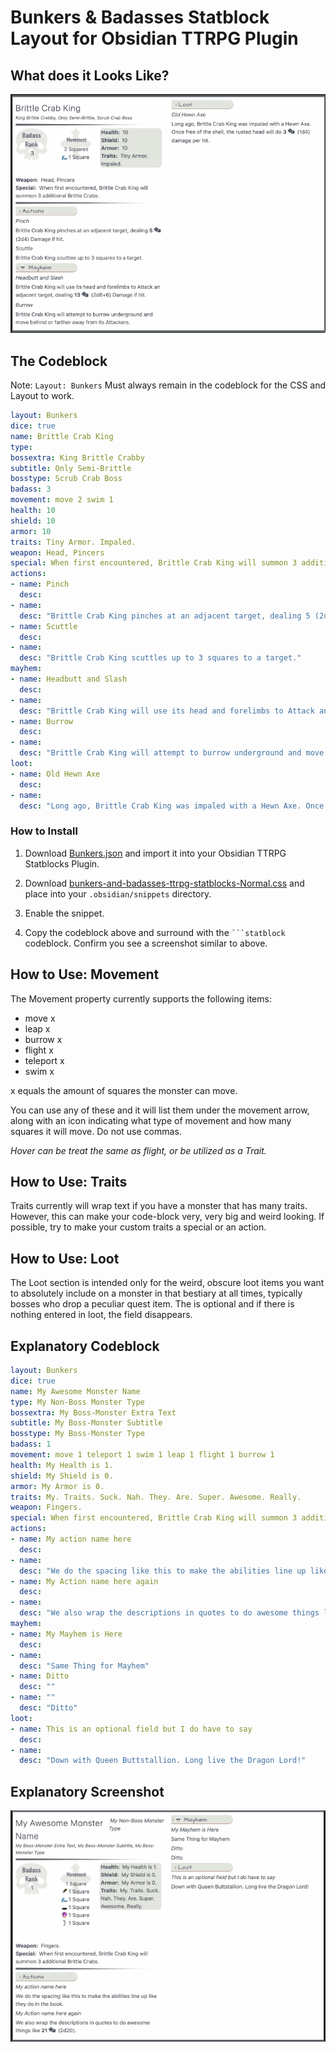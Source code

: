 # Bunkers & Badasses Statblock Layout for Obsidian TTRPG Plugin

## What does it Looks Like?

![BnB Layout Version 1](_attachments/BNB-V1.png)

## The Codeblock

Note: `Layout: Bunkers` Must always remain in the codeblock for the CSS and Layout to work.

```yaml
layout: Bunkers
dice: true
name: Brittle Crab King
type: 
bossextra: King Brittle Crabby
subtitle: Only Semi-Brittle
bosstype: Scrub Crab Boss
badass: 3
movement: move 2 swim 1
health: 10
shield: 10
armor: 10
traits: Tiny Armor. Impaled.
weapon: Head, Pincers
special: When first encountered, Brittle Crab King will summon 3 additional Brittle Crabs.
actions:
- name: Pinch
  desc: 
- name: 
  desc: "Brittle Crab King pinches at an adjacent target, dealing 5 (2d4) Damage if hit."
- name: Scuttle
  desc: 
- name: 
  desc: "Brittle Crab King scuttles up to 3 squares to a target."
mayhem: 
- name: Headbutt and Slash
  desc: 
- name: 
  desc: "Brittle Crab King will use its head and forelimbs to Attack an adjacent target, dealing 10 (2d6+6) Damage if hit."
- name: Burrow
  desc: 
- name: 
  desc: "Brittle Crab King will attempt to burrow underground and move behind or farther away from its Attackers."
loot: 
- name: Old Hewn Axe
  desc: 
- name: 
  desc: "Long ago, Brittle Crab King was impaled with a Hewn Axe. Once free of the shell, the rusted head will do 2 (1d4) damage per hit."
```

### How to Install

1. Download [Bunkers.json](Bunkers.json) and import it into your Obsidian TTRPG Statblocks Plugin.

2. Download [bunkers-and-badasses-ttrpg-statblocks-Normal.css](bunkers-and-badasses-ttrpg-statblocks-Normal.css) and place into your `.obsidian/snippets` directory.

3. Enable the snippet.

4. Copy the codeblock above and surround with the ` ```statblock ` codeblock. Confirm you see a screenshot similar to above.

## How to Use: Movement

The Movement property currently supports the following items:

- move x
- leap x
- burrow x
- flight x
- teleport x
- swim x

x equals the amount of squares the monster can move.

You can use any of these and it will list them under the movement arrow, along with an icon indicating what type of movement and how many squares it will move. Do not use commas.

_Hover can be treat the same as flight, or be utilized as a Trait._

## How to Use: Traits

Traits currently will wrap text if you have a monster that has many traits. However, this can make your code-block very, very big and weird looking. If possible, try to make your custom traits a special or an action.

## How to Use: Loot

The Loot section is intended only for the weird, obscure loot items you want to absolutely include on a monster in that bestiary at all times, typically bosses who drop a peculiar quest item. The is optional and if there is nothing entered in loot, the field disappears.

## Explanatory Codeblock

```yaml
layout: Bunkers
dice: true
name: My Awesome Monster Name
type: My Non-Boss Monster Type
bossextra: My Boss-Monster Extra Text
subtitle: My Boss-Monster Subtitle
bosstype: My Boss-Monster Type
badass: 1
movement: move 1 teleport 1 swim 1 leap 1 flight 1 burrow 1
health: My Health is 1.
shield: My Shield is 0. 
armor: My Armor is 0.
traits: My. Traits. Suck. Nah. They. Are. Super. Awesome. Really.
weapon: Fingers.
special: When first encountered, Brittle Crab King will summon 3 additional Brittle Crabs.
actions:
- name: My action name here
  desc: 
- name: 
  desc: "We do the spacing like this to make the abilities line up like they do in the book."
- name: My Action name here again
  desc: 
- name: 
  desc: "We also wrap the descriptions in quotes to do awesome things like 24 (2d20)."
mayhem: 
- name: My Mayhem is Here
  desc: 
- name: 
  desc: "Same Thing for Mayhem"
- name: Ditto
  desc: ""
- name: ""
  desc: "Ditto"
loot: 
- name: This is an optional field but I do have to say
  desc: 
- name: 
  desc: "Down with Queen Buttstallion. Long live the Dragon Lord!"
  ```

## Explanatory Screenshot

![Explanation in a Screenshot](_attachments/BNB-Explanation.png)  
